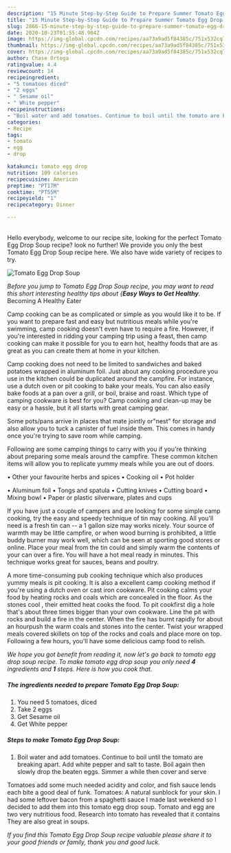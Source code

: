 ```yaml
---
description: "15 Minute Step-by-Step Guide to Prepare Summer Tomato Egg Drop Soup"
title: "15 Minute Step-by-Step Guide to Prepare Summer Tomato Egg Drop Soup"
slug: 2866-15-minute-step-by-step-guide-to-prepare-summer-tomato-egg-drop-soup
date: 2020-10-23T01:55:48.904Z
image: https://img-global.cpcdn.com/recipes/aa73a9ad5f84385c/751x532cq70/tomato-egg-drop-soup-recipe-main-photo.jpg
thumbnail: https://img-global.cpcdn.com/recipes/aa73a9ad5f84385c/751x532cq70/tomato-egg-drop-soup-recipe-main-photo.jpg
cover: https://img-global.cpcdn.com/recipes/aa73a9ad5f84385c/751x532cq70/tomato-egg-drop-soup-recipe-main-photo.jpg
author: Chase Ortega
ratingvalue: 4.4
reviewcount: 14
recipeingredient:
- "5 tomatoes diced"
- "2 eggs"
- " Sesame oil"
- " White pepper"
recipeinstructions:
- "Boil water and add tomatoes. Continue to boil until the tomato are breaking apart. Add white pepper and salt to taste. Boil again then slowly drop the beaten eggs. Simmer a while then cover and serve"
categories:
- Recipe
tags:
- tomato
- egg
- drop

katakunci: tomato egg drop 
nutrition: 109 calories
recipecuisine: American
preptime: "PT17M"
cooktime: "PT55M"
recipeyield: "1"
recipecategory: Dinner

---
```

<br>
Hello everybody, welcome to our recipe site, looking for the perfect Tomato Egg Drop Soup recipe? look no further! We provide you only the best Tomato Egg Drop Soup recipe here. We also have wide variety of recipes to try.
<br>


![Tomato Egg Drop Soup](https://img-global.cpcdn.com/recipes/aa73a9ad5f84385c/751x532cq70/tomato-egg-drop-soup-recipe-main-photo.jpg)

<i>Before you jump to Tomato Egg Drop Soup recipe, you may want to read this short interesting healthy tips about {<strong>Easy Ways to Get Healthy</strong>.</i>
Becoming A Healthy Eater

    
Camp cooking can be as complicated or simple as you would like it to be. If you want to prepare fast and easy but nutritious meals while you're swimming, camp cooking doesn't even have to require a fire. However, if you're interested in ridding your camping trip using a feast, then camp cooking can make it possible for you to earn hot, healthy foods that are as great as you can create them at home in your kitchen.

Camp cooking does not need to be limited to sandwiches and baked potatoes wrapped in aluminum foil.  Just about any cooking procedure you use in the kitchen could be duplicated around the campfire. For instance, use a dutch oven or pit cooking to bake your meals. You can also easily bake foods at a pan over a grill, or boil, braise and roast. Which type of camping cookware is best for you? Camp cooking and clean-up may be easy or a hassle, but it all starts with great camping gear.

Some pots/pans arrive in places that mate jointly or"nest" for storage and also allow you to tuck a canister of fuel inside them. This comes in handy once you're trying to save room while camping.

Following are some camping things to carry with you if you're thinking about preparing some meals around the campfire. These common kitchen items will allow you to replicate yummy meals while you are out of doors.


• Other your favourite herbs and spices
• Cooking oil
• Pot holder

• Aluminum foil
• Tongs and spatula
• Cutting knives
• Cutting board
• Mixing bowl
• Paper or plastic silverware, plates and cups

If you have just a couple of campers and are looking for some simple camp cooking, try the easy and speedy technique of tin may cooking. All you'll need is a fresh tin can -- a 1 gallon size may works nicely. Your source of warmth may be little campfire, or when wood burning is prohibited, a little buddy burner may work well, which can be seen at sporting good stores or online. Place your meal from the tin could and simply warm the contents of your can over a fire. You will have a hot meal ready in minutes.  This technique works great for sauces, beans and poultry.

A more time-consuming pub cooking technique which also produces yummy meals is pit cooking.  It is also a excellent camp cooking method if you're using a dutch oven or cast iron cookware. Pit cooking calms your food by heating rocks and coals which are concealed in the floor. As the stones cool , their emitted heat cooks the food. To pit cookfirst dig a hole that's about three times bigger than your own cookware. Line the pit with rocks and build a fire in the center. When the fire has burnt rapidly for about an hourpush the warm coals and stones into the center. Twist your wrapped meals covered skillets on top of the rocks and coals and place more on top. Following a few hours, you'll have some delicious camp food to relish.


<i>We hope you got benefit from reading it, now let's go back to tomato egg drop soup recipe. To make tomato egg drop soup you only need <strong>4</strong> ingredients and <strong>1</strong> steps. Here is how you cook that.
</i>

##### The ingredients needed to prepare Tomato Egg Drop Soup:

1. You need 5 tomatoes, diced
1. Take 2 eggs
1. Get  Sesame oil
1. Get  White pepper


##### Steps to make Tomato Egg Drop Soup:

1. Boil water and add tomatoes. Continue to boil until the tomato are breaking apart. Add white pepper and salt to taste. Boil again then slowly drop the beaten eggs. Simmer a while then cover and serve


Tomatoes add some much needed acidity and color, and fish sauce lends each bite a good deal of funk. Tomatoes: A natural sunblock for your skin. I had some leftover bacon from a spaghetti sauce I made last weekend so I decided to add them into this tomato egg drop soup. Tomato and egg are two very nutritious food. Research into tomato has revealed that it contains They are also great in soups. 

<i>If you find this Tomato Egg Drop Soup recipe valuable please share it to your good friends or family, thank you and good luck.</i>
